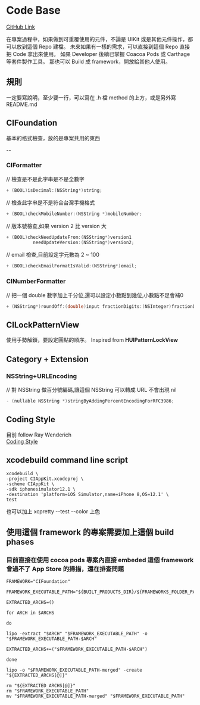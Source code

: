 # Code Base 

[GitHub Link](https://github.com/Mobile-CloudInteractive/iOSCodeBase)

在專案過程中，如果做到可重覆使用的元件，不論是 UIKit 或是其他元件操作，都可以放到這個 Repo 建檔。 
未來如果有一樣的需求，可以直接到這個 Repo 直接把 Code 拿出來使用。 
如果 Developer 後續已掌握 Coacoa Pods 或 Carthage 等套件製作工具。
那也可以 Build 成 framework，開放給其他人使用。

## 規則
一定要寫說明，至少要一行，可以寫在 .h 檔 method 的上方，或是另外寫 README.md

## CIFoundation
基本的格式檢查，放的是專案共用的東西

--
### CIFormatter


// 檢查是不是此字串是不是全數字<br>

```objective-c
+ (BOOL)isDecimal:(NSString*)string;
```


// 檢查此字串是不是符合台灣手機格式<br>

```objective-c
+ (BOOL)checkMobileNumber:(NSString *)mobileNumber;
```


// 版本號檢查,如果 version 2 比 version 大<br>

```objective-c
+ (BOOL)checkNeedUpdateFrom:(NSString*)version1
          needUpdateVersion:(NSString*)version2;
```


// email 檢查,目前設定字元數為 2 ~ 100<br>

```objective-c
+ (BOOL)checkEmailFormatIsValid:(NSString*)email;
```


### CINumberFormatter


// 把一個 double 數字加上千分位,還可以設定小數點到幾位,小數點不足會補0<br>

```objective-c
+ (NSString*)roundOff:(double)input fractionDigits:(NSInteger)fractionDigits;
```

## CILockPatternView

使用手勢解鎖，要設定圓點的順序。
Inspired from **HUIPatternLockView**


## Category + Extension

### NSString+URLEncoding

// 對 NSString 做百分號編碼,讓這個 NSString 可以轉成 URL 不會出現 nil<br>

```objective-c
- (nullable NSString *)stringByAddingPercentEncodingForRFC3986;

```

## Coding Style


目前 follow Ray Wenderich  
[Coding Style](https://github.com/raywenderlich/objective-c-style-guide#variables)


##  xcodebuild command line script


```
xcodebuild \
-project CIAppKit.xcodeproj \
-scheme CIAppKit \
-sdk iphonesimulator12.1 \
-destination 'platform=iOS Simulator,name=iPhone 8,OS=12.1' \
test
```

也可以加上 xcpretty --test --color 上色

## 使用這個 framework 的專案需要加上這個 build phases


### 目前直接在使用 cocoa pods 專案內直接 embeded 這個 framework 會過不了 App Store 的掃描，還在排查問題


```
FRAMEWORK="CIFoundation"

FRAMEWORK_EXECUTABLE_PATH="${BUILT_PRODUCTS_DIR}/${FRAMEWORKS_FOLDER_PATH}/$FRAMEWORK.framework/$FRAMEWORK"

EXTRACTED_ARCHS=()

for ARCH in $ARCHS

do

lipo -extract "$ARCH" "$FRAMEWORK_EXECUTABLE_PATH" -o "$FRAMEWORK_EXECUTABLE_PATH-$ARCH"

EXTRACTED_ARCHS+=("$FRAMEWORK_EXECUTABLE_PATH-$ARCH")

done

lipo -o "$FRAMEWORK_EXECUTABLE_PATH-merged" -create "${EXTRACTED_ARCHS[@]}"

rm "${EXTRACTED_ARCHS[@]}"
rm "$FRAMEWORK_EXECUTABLE_PATH"
mv "$FRAMEWORK_EXECUTABLE_PATH-merged" "$FRAMEWORK_EXECUTABLE_PATH"
```